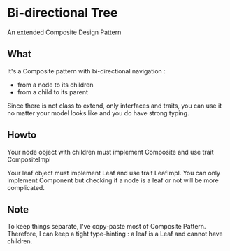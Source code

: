 # Bi-directional Tree

An extended Composite Design Pattern 

## What

It's a Composite pattern with bi-directional navigation :
 * from a node to its children
 * from a child to its parent

Since there is not class to
extend, only interfaces and traits, you can use it no matter your model looks
like and you do have strong typing.

## Howto

Your node object with children must implement Composite and use trait CompositeImpl

Your leaf object must implement Leaf and use trait LeafImpl. You can only implement
Component but checking if a node is a leaf or not will be more complicated.

## Note

To keep things separate, I've copy-paste most of Composite Pattern.
Therefore, I can keep a tight type-hinting : a leaf is a Leaf and cannot
have children. 